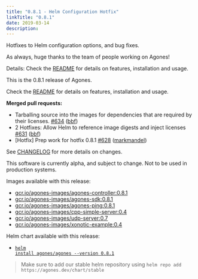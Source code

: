 ```yaml
---
title: "0.8.1 - Helm Configuration Hotfix"
linkTitle: "0.8.1"
date: 2019-03-14
description:
---
```


Hotfixes to Helm configuration options, and bug fixes. 

As always, huge thanks to the team of people working on Agones! 

Details:
Check the <a href="https://github.com/GoogleCloudPlatform/agones/tree/release-0.8.1" >README</a> for details on features, installation and usage.

This is the 0.8.1 release of Agones.

Check the <a href="https://github.com/GoogleCloudPlatform/agones/tree/release-0.8.1" >README</a> for details on features, installation and usage.

**Merged pull requests:**

- Tarballing source into the images for dependencies that are required by their licenses. [\#634](https://github.com/GoogleCloudPlatform/agones/pull/634) ([bbf](https://github.com/bbf))
- 2 Hotfixes: Allow Helm to reference image digests and inject licenses [\#631](https://github.com/GoogleCloudPlatform/agones/pull/631) ([bbf](https://github.com/bbf))
- \[Hotfix\] Prep work for hotfix 0.8.1 [\#628](https://github.com/GoogleCloudPlatform/agones/pull/628) ([markmandel](https://github.com/markmandel))

See <a href="https://github.com/GoogleCloudPlatform/agones/blob/release-0.8.1/CHANGELOG.md" >CHANGELOG</a> for more details on changes.

This software is currently alpha, and subject to change. Not to be used in production systems.

Images available with this release:

- [gcr.io/agones-images/agones-controller:0.8.1](https://gcr.io/agones-images/agones-controller:0.8.1)
- [gcr.io/agones-images/agones-sdk:0.8.1](https://gcr.io/agones-images/agones-sdk:0.8.1)
- [gcr.io/agones-images/agones-ping:0.8.1](https://gcr.io/agones-images/agones-ping:0.8.1)
- [gcr.io/agones-images/cpp-simple-server:0.4](https://gcr.io/agones-images/cpp-simple-server:0.4)
- [gcr.io/agones-images/udp-server:0.7](https://gcr.io/agones-images/udp-server:0.7)
- [gcr.io/agones-images/xonotic-example:0.4](https://gcr.io/agones-images/xonotic-example:0.4)

Helm chart available with this release:

- <a href="https://agones.dev/chart/stable/agones-0.8.1.tgz" ><code>helm install agones/agones --version 0.8.1</code></a>

> Make sure to add our stable helm repository using `helm repo add https://agones.dev/chart/stable`